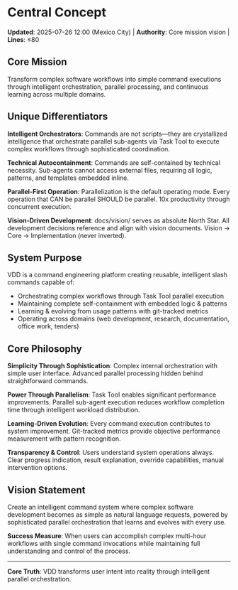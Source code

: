 # Central Concept

**Updated**: 2025-07-26 12:00 (Mexico City) | **Authority**: Core mission vision | **Lines**: ≤80

## Core Mission
Transform complex software workflows into simple command executions through intelligent orchestration, parallel processing, and continuous learning across multiple domains.

## Unique Differentiators

**Intelligent Orchestrators**: Commands are not scripts—they are crystallized intelligence that orchestrate parallel sub-agents via Task Tool to execute complex workflows through sophisticated coordination.

**Technical Autocontainment**: Commands are self-contained by technical necessity. Sub-agents cannot access external files, requiring all logic, patterns, and templates embedded inline.

**Parallel-First Operation**: Parallelization is the default operating mode. Every operation that CAN be parallel SHOULD be parallel. 10x productivity through concurrent execution.

**Vision-Driven Development**: docs/vision/ serves as absolute North Star. All development decisions reference and align with vision documents. Vision → Core → Implementation (never inverted).

## System Purpose
VDD is a command engineering platform creating reusable, intelligent slash commands capable of:
- Orchestrating complex workflows through Task Tool parallel execution
- Maintaining complete self-containment with embedded logic & patterns  
- Learning & evolving from usage patterns with git-tracked metrics
- Operating across domains (web development, research, documentation, office work, tenders)

## Core Philosophy
**Simplicity Through Sophistication**: Complex internal orchestration with simple user interface. Advanced parallel processing hidden behind straightforward commands.

**Power Through Parallelism**: Task Tool enables significant performance improvements. Parallel sub-agent execution reduces workflow completion time through intelligent workload distribution.

**Learning-Driven Evolution**: Every command execution contributes to system improvement. Git-tracked metrics provide objective performance measurement with pattern recognition.

**Transparency & Control**: Users understand system operations always. Clear progress indication, result explanation, override capabilities, manual intervention options.

## Vision Statement
Create an intelligent command system where complex software development becomes as simple as natural language requests, powered by sophisticated parallel orchestration that learns and evolves with every use.

**Success Measure**: When users can accomplish complex multi-hour workflows with single command invocations while maintaining full understanding and control of the process.

---

**Core Truth**: VDD transforms user intent into reality through intelligent parallel orchestration.